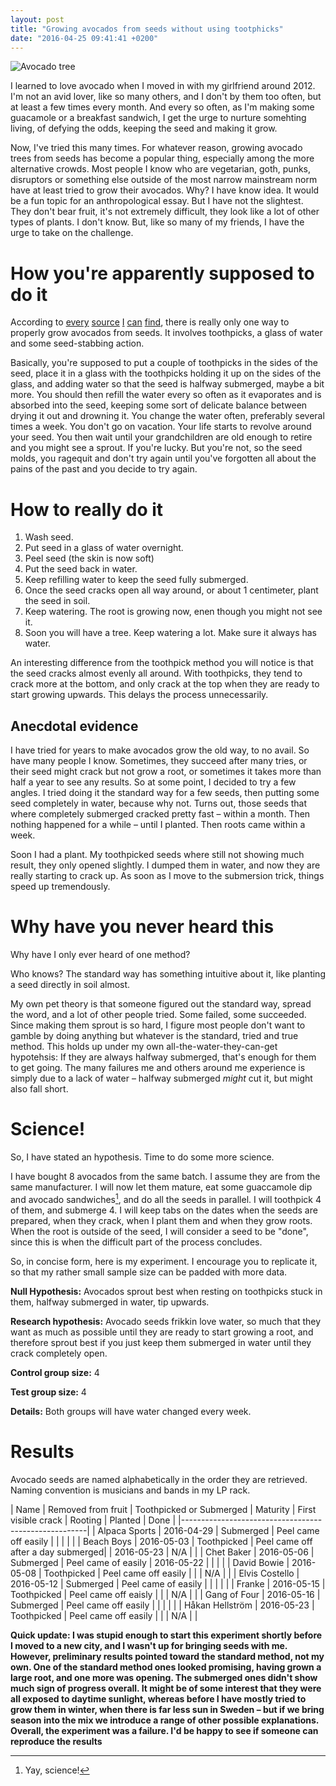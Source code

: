```yaml
---
layout: post
title: "Growing avocados from seeds without using tootphicks"
date: "2016-04-25 09:41:41 +0200"
---
```


![Avocado tree][tree-img]

I learned to love avocado when I moved in with my girlfriend around 2012. I'm
not an avid lover, like so many others, and I don't by them too often, but at
least a few times every month. And every so often, as I'm making some guacamole
or a breakfast sandwich, I get the urge to nurture somehting living, of defying
the odds, keeping the seed and making it grow.

Now, I've tried this many times. For whatever reason, growing avocado trees
from seeds has become a popular thing, especially among the more alternative
crowds. Most people I know who are vegetarian, goth, punks, disruptors or
something else outside of the most narrow mainstream norm have at least tried
to grow their avocados. Why? I have know idea. It would be a fun topic for an
anthropological essay. But I have not the slightest. They don't bear fruit,
it's not extremely difficult, they look like a lot of other types of plants. I
don't know. But, like so many of my friends, I have the urge to take on the
challenge.

# How you're apparently supposed to do it

According to [every][every] [source][source] [I][i] [can][can] [find][find],
there is really only one way to properly grow avocados from seeds. It involves
toothpicks, a glass of water and some seed-stabbing action. 

Basically, you're supposed to put a couple of toothpicks in the sides of the
seed, place it in a glass with the toothpicks holding it up on the sides of the
glass, and adding water so that the seed is halfway submerged, maybe a bit
more. You should then refill the water every so often as it evaporates and is
absorbed into the seed, keeping some sort of delicate balance between drying it
out and drowning it.  You change the water often, preferably several times a
week. You don't go on vacation. Your life starts to revolve around your seed.
You then wait until your grandchildren are old enough to retire and you might
see a sprout. If you're lucky. But you're not, so the seed molds, you ragequit
and don't try again until you've forgotten all about the pains of the past and
you decide to try again.

# How to really do it

1. Wash seed.
1. Put seed in a glass of water overnight.
1. Peel seed (the skin is now soft)
1. Put the seed back in water.
1. Keep refilling water to keep the seed fully submerged.
1. Once the seed cracks open all way around, or about 1 centimeter, plant the
   seed in soil.
1. Keep watering. The root is growing now, enen though you might not see it.
1. Soon you will have a tree. Keep watering a lot. Make sure it always has water.

An interesting difference from the toothpick method you will notice is that the
seed cracks almost evenly all around. With toothpicks, they tend to crack more
at the bottom, and only crack at the top when they are ready to start growing
upwards. This delays the process unnecessarily.

## Anecdotal evidence

I have tried for years to make avocados grow the old way, to no avail. So have
many people I know. Sometimes, they succeed after many tries, or their seed
might crack but not grow a root, or sometimes it takes more than half a year to
see any results. So at some point, I decided to try a few angles. I tried doing
it the standard way for a few seeds, then putting some seed completely in
water, because why not. Turns out, those seeds that where completely submerged
cracked pretty fast – within a month. Then nothing happened for a while – until
I planted. Then roots came within a week.

Soon I had a plant. My toothpicked seeds where still not showing much result,
they only opened slightly. I dumped them in water, and now they are really
starting to crack up. As soon as I move to the submersion trick, things speed
up tremendously.


# Why have you never heard this

Why have I only ever heard of one method? 

Who knows? The standard way has something intuitive about it, like planting a
seed directly in soil almost. 

My own pet theory is that someone figured out the
standard way, spread the word, and a lot of other people tried. Some failed,
some succeeded. Since making them sprout is so hard, I figure most people don't
want to gamble by doing anything but whatever is the standard, tried and true
method. This holds up under my own all-the-water-they-can-get hypotehsis: If
they are always halfway submerged, that's enough for them to get going. The
many failures me and others around me experience is simply due to a lack of
water – halfway submerged *might* cut it, but might also fall short.

# Science!


So, I have stated an hypothesis. Time to do some more science.

I have bought 8 avocados from the same batch. I assume they are from the same
manufacturer. I will now let them mature, eat some guaccamole dip and avocado
sandwiches[^science], and do all the seeds in parallel. I will toothpick 4 of
them, and submerge 4. I will keep tabs on the dates when the seeds are
prepared, when they crack, when I plant them and when they grow roots. When the
root is outside of the seed, I will consider a seed to be "done", since this is
when the difficult part of the process concludes.

So, in concise form, here is my experiment. I encourage you to replicate it, so
that my rather small sample size can be padded with more data.

**Null Hypothesis:** Avocados sprout best when resting on toothpicks stuck in
them, halfway submerged in water, tip upwards.

**Research hypothesis:** Avocado seeds frikkin love water, so much that they
want as much as possible until they are ready to start growing a root, and
therefore sprout best if you just keep them submerged in water until they crack
completely open.

**Control group size:** 4

**Test group size:** 4

**Details:** Both groups will have water changed every week.

# Results

Avocado seeds are named alphabetically in the order they are retrieved. Naming convention is musicians and bands in my LP rack.

| Name | Removed from fruit | Toothpicked or Submerged | Maturity | First visible crack | Rooting | Planted | Done |
|------------------------------------------------------|
| Alpaca Sports | 2016-04-29 | Submerged | Peel came off easily | | | | |
| Beach Boys | 2016-05-03 | Toothpicked | Peel came off after a day submerged| | 2016-05-23 | N/A | | 
| Chet Baker | 2016-05-06 | Submerged | Peel came of easily | 2016-05-22 | | | |
| David Bowie | 2016-05-08 | Toothpicked | Peel came off easily | | | N/A | | 
| Elvis Costello | 2016-05-12 | Submerged | Peel came of easily | | | | |
| Franke | 2016-05-15 | Toothpicked | Peel came off eaisly | | | N/A | | 
| Gang of Four | 2016-05-16 | Submerged | Peel came off easily | | | | |
| Håkan Hellström | 2016-05-23 | Toothpicked | Peel came off easily | | | N/A | | 


**Quick update: I was stupid enough to start this experiment shortly before I
moved to a new city, and I wasn't up for bringing seeds with me. However,
preliminary results pointed toward the standard method, not my own. One of the
standard method ones looked promising, having grown a large root, and one more
was opening. The submerged ones didn't show much sign of progress overall. It
might be of some interest that they were all exposed to daytime sunlight,
whereas before I have mostly tried to grow them in winter, when there is far
less sun in Sweden – but if we bring season into the mix we introduce a range
of other possible explanations. Overall, the experiment was a failure. I'd be happy to see if someone can reproduce the results**

[^science]: Yay, science!

[tree-img]: https://upload.wikimedia.org/wikipedia/commons/2/2e/Avocado_Seedling.jpg
[every]: http://inhabitat.com/how-to-grow-an-avocado-tree-from-an-avocado-pit/
[source]: http://www.wikihow.com/Plant-an-Avocado-Tree
[i]: https://www.youtube.com/watch?v=CTR1oZimeAM
[can]: http://www.lifehack.org/articles/lifestyle/how-grow-avocado-tree.html
[find]: https://www.google.se/search?q=grow%20avocado%20from%20seed

